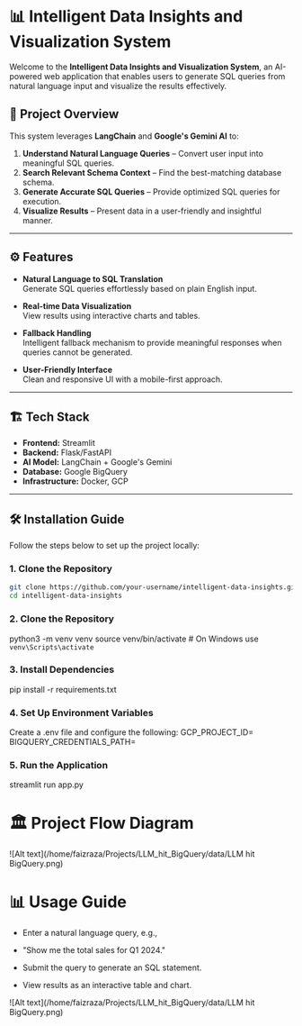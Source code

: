 # 📊 Intelligent Data Insights and Visualization System

Welcome to the **Intelligent Data Insights and Visualization System**, an AI-powered web application that enables users to generate SQL queries from natural language input and visualize the results effectively.

## 🚀 Project Overview

This system leverages **LangChain** and **Google's Gemini AI** to:

1. **Understand Natural Language Queries** – Convert user input into meaningful SQL queries.
2. **Search Relevant Schema Context** – Find the best-matching database schema.
3. **Generate Accurate SQL Queries** – Provide optimized SQL queries for execution.
4. **Visualize Results** – Present data in a user-friendly and insightful manner.

---

## ⚙️ Features

- **Natural Language to SQL Translation**  
  Generate SQL queries effortlessly based on plain English input.

- **Real-time Data Visualization**  
  View results using interactive charts and tables.

- **Fallback Handling**  
  Intelligent fallback mechanism to provide meaningful responses when queries cannot be generated.

- **User-Friendly Interface**  
  Clean and responsive UI with a mobile-first approach.

---

## 🏗️ Tech Stack

- **Frontend:** Streamlit  
- **Backend:** Flask/FastAPI  
- **AI Model:** LangChain + Google's Gemini  
- **Database:** Google BigQuery  
- **Infrastructure:** Docker, GCP  

---

## 🛠️ Installation Guide

Follow the steps below to set up the project locally:

### 1. Clone the Repository

```bash
git clone https://github.com/your-username/intelligent-data-insights.git
cd intelligent-data-insights
```

### 2. Clone the Repository
python3 -m venv venv
source venv/bin/activate  # On Windows use `venv\Scripts\activate`

### 3. Install Dependencies
pip install -r requirements.txt

### 4. Set Up Environment Variables
Create a .env file and configure the following:
GCP_PROJECT_ID=
BIGQUERY_CREDENTIALS_PATH=

### 5. Run the Application
streamlit run app.py

# 🏛️ Project Flow Diagram
![Alt text](/home/faizraza/Projects/LLM_hit_BigQuery/data/LLM hit BigQuery.png)

# 📊 Usage Guide

- Enter a natural language query, e.g.,
- "Show me the total sales for Q1 2024."

- Submit the query to generate an SQL statement.

- View results as an interactive table and chart.

![Alt text](/home/faizraza/Projects/LLM_hit_BigQuery/data/LLM hit BigQuery.png)
